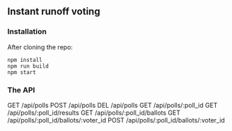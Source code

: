 ## Instant runoff voting

### Installation

After cloning the repo:

```
npm install
npm run build
npm start
```

### The API
GET  /api/polls
POST /api/polls
DEL  /api/polls
GET  /api/polls/:poll_id
GET  /api/polls/:poll_id/results
GET  /api/polls/:poll_id/ballots
GET  /api/polls/:poll_id/ballots/:voter_id
POST /api/polls/:poll_id/ballots/:voter_id

